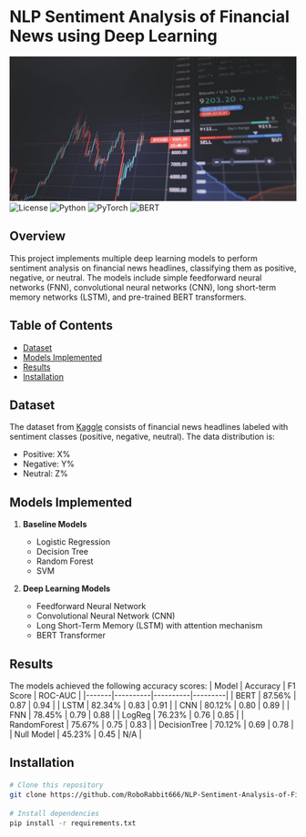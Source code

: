 # NLP Sentiment Analysis of Financial News using Deep Learning

![Bitcoin Price Chart](images/bitcoin_price_chart.jpg)
![License](https://img.shields.io/github/license/RoboRabbit666/NLP-Sentiment-Analysis-of-Financial-News-using-Deep-Learning)
![Python](https://img.shields.io/badge/Python-3.8+-blue.svg)
![PyTorch](https://img.shields.io/badge/PyTorch-1.10+-orange.svg)
![BERT](https://img.shields.io/badge/BERT-transformer-yellow.svg)

## Overview
This project implements multiple deep learning models to perform sentiment analysis on financial news headlines, classifying them as positive, negative, or neutral. The models include simple feedforward neural networks (FNN), convolutional neural networks (CNN), long short-term memory networks (LSTM), and pre-trained BERT transformers.

## Table of Contents
- [Dataset](#dataset)
- [Models Implemented](#models-implemented)
- [Results](#results)
- [Installation](#installation)

## Dataset
The dataset from [Kaggle](https://www.kaggle.com/datasets/ankurzing/sentiment-analysis-for-financial-news) consists of financial news headlines labeled with sentiment classes (positive, negative, neutral). The data distribution is:
- Positive: X%
- Negative: Y%
- Neutral: Z%

## Models Implemented
1. **Baseline Models**
   - Logistic Regression
   - Decision Tree
   - Random Forest
   - SVM

2. **Deep Learning Models**
   - Feedforward Neural Network
   - Convolutional Neural Network (CNN)
   - Long Short-Term Memory (LSTM) with attention mechanism
   - BERT Transformer

## Results
The models achieved the following accuracy scores:
| Model | Accuracy | F1 Score | ROC-AUC |
|-------|----------|----------|---------|
| BERT | 87.56% | 0.87 | 0.94 |
| LSTM | 82.34% | 0.83 | 0.91 |
| CNN | 80.12% | 0.80 | 0.89 |
| FNN | 78.45% | 0.79 | 0.88 |
| LogReg | 76.23% | 0.76 | 0.85 |
| RandomForest | 75.67% | 0.75 | 0.83 |
| DecisionTree | 70.12% | 0.69 | 0.78 |
| Null Model | 45.23% | 0.45 | N/A |


## Installation
```bash
# Clone this repository
git clone https://github.com/RoboRabbit666/NLP-Sentiment-Analysis-of-Financial-News-using-Deep-Learning.git

# Install dependencies
pip install -r requirements.txt
